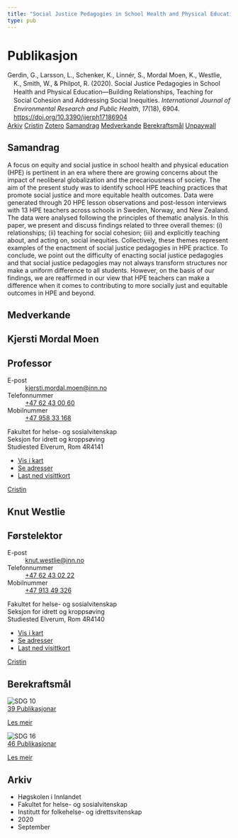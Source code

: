```yaml
---
title: "Social Justice Pedagogies in School Health and Physical Education—Building Relationships, Teaching for Social Cohesion and Addressing Social Inequities"
type: pub
---
```

<h1>Publikasjon</h1>
<article id="csl-bib-container-JXA423EX" class="csl-bib-container">
  <div class="csl-bib-body" style="line-height: 1.35; padding-left: 1em; text-indent:-1em;">
  <div class="csl-entry">Gerdin, G., Larsson, L., Schenker, K., Linn&#xE9;r, S., Mordal Moen, K., Westlie, K., Smith, W., &amp; Philpot, R. (2020). Social Justice Pedagogies in School Health and Physical Education&#x2014;Building Relationships, Teaching for Social Cohesion and Addressing Social Inequities. <i>International Journal of Environmental Research and Public Health</i>, <i>17</i>(18), 6904. <a href="https://doi.org/10.3390/ijerph17186904">https://doi.org/10.3390/ijerph17186904</a></div>
</div>
  <div class="csl-bib-buttons">
    <a href="#taxonomy-article-JXA423EX" class="csl-bib-button">Arkiv</a>
    <a href="https://app.cristin.no/results/show.jsf?id=1831829" alt="Cristin URL" class="csl-bib-button">Cristin</a>
    <a href="http://zotero.org/groups/5022929/items/JXA423EX" alt="Zotero URL" class="csl-bib-button">Zotero</a>
    <a href="#abstract-article-JXA423EX" class="csl-bib-button">Samandrag</a>
    <a href="#contributors-article-JXA423EX" class="csl-bib-button">Medverkande</a>
    <a href="#sdg-article-JXA423EX" class="csl-bib-button">Berekraftsmål</a>
    <a href="https://www.mdpi.com/1660-4601/17/18/6904/pdf" class="csl-bib-button">Unpaywall</a>
  </div>
  <div id="csl-bib-meta-container-JXA423EX"></div>
</article>
<div id="csl-bib-meta-JXA423EX" class="csl-bib-meta">
  <article id="abstract-article-JXA423EX" class="abstract-article">
    <h1>Samandrag</h1>
    A focus on equity and social justice in school health and physical education (HPE) is pertinent in an era where there are growing concerns about the impact of neoliberal globalization and the precariousness of society. The aim of the present study was to identify school HPE teaching practices that promote social justice and more equitable health outcomes. Data were generated through 20 HPE lesson observations and post-lesson interviews with 13 HPE teachers across schools in Sweden, Norway, and New Zealand. The data were analysed following the principles of thematic analysis. In this paper, we present and discuss findings related to three overall themes: (i) relationships; (ii) teaching for social cohesion; (iii) and explicitly teaching about, and acting on, social inequities. Collectively, these themes represent examples of the enactment of social justice pedagogies in HPE practice. To conclude, we point out the difficulty of enacting social justice pedagogies and that social justice pedagogies may not always transform structures nor make a uniform difference to all students. However, on the basis of our findings, we are reaffirmed in our view that HPE teachers can make a difference when it comes to contributing to more socially just and equitable outcomes in HPE and beyond.
  </article>
  <article id="contributors-article-JXA423EX" class="contributors-article">
    <h1>Medverkande</h1>
    <div class="personas">
<div class="vrtx-hinn-person-card">
<div class="photo">
<i class="lar la-user-circle missing-person"></i>
</div>
<div class="info">
<hgroup><h1>Kjersti Mordal Moen</h1>
<h2>Professor</h2>
</hgroup><dl>
<dt>E-post</dt>
<dd>
<a href="mailto:kjersti.mordal.moen@inn.no">kjersti.mordal.moen@inn.no</a>
</dd>
<dt>Telefonnummer</dt>
<dd><a href="tel:+4762430060">
+47 62 43 00 60
</a></dd>
<dt>Mobilnummer</dt>
<dd><a href="tel:+4795833168">
+47 958 33 168
</a></dd>
</dl>
<p>
Fakultet for helse- og sosialvitenskap<br>
Seksjon for idrett og kroppsøving<br>
Studiested Elverum,
Rom 4R4141
</p>
<ul class="vrtx-hinn-links">
<li><a href="https://www.google.com/maps?q=60.88156,11.53723">Vis i kart</a></li>
<li><a href="https://www.inn.no/finn-en-ansatt/kjersti-mordal-moen.html#vrtx-hinn-addresses">Se adresser</a></li>
<li><a href="https://www.inn.no/finn-en-ansatt/kjersti-mordal-moen.html?vrtx=vcf">Last ned visittkort</a></li>
</ul>
</div>
</div>
<a href="https://app.cristin.no/persons/show.jsf?id=53554" alt="Cristin URL" class="personas-cristin">Cristin</a>
</div> <div class="personas">
<div class="vrtx-hinn-person-card">
<div class="photo">
<i class="lar la-user-circle missing-person"></i>
</div>
<div class="info">
<hgroup><h1>Knut Westlie</h1>
<h2>Førstelektor</h2>
</hgroup><dl>
<dt>E-post</dt>
<dd>
<a href="mailto:knut.westlie@inn.no">knut.westlie@inn.no</a>
</dd>
<dt>Telefonnummer</dt>
<dd><a href="tel:+4762430222">
+47 62 43 02 22
</a></dd>
<dt>Mobilnummer</dt>
<dd><a href="tel:+4791349326">
+47 913 49 326
</a></dd>
</dl>
<p>
Fakultet for helse- og sosialvitenskap<br>
Seksjon for idrett og kroppsøving<br>
Studiested Elverum,
Rom 4R4140
</p>
<ul class="vrtx-hinn-links">
<li><a href="https://www.google.com/maps?q=60.88156,11.53723">Vis i kart</a></li>
<li><a href="https://www.inn.no/finn-en-ansatt/knut-westlie.html#vrtx-hinn-addresses">Se adresser</a></li>
<li><a href="https://www.inn.no/finn-en-ansatt/knut-westlie.html?vrtx=vcf">Last ned visittkort</a></li>
</ul>
</div>
</div>
<a href="https://app.cristin.no/persons/show.jsf?id=620342" alt="Cristin URL" class="personas-cristin">Cristin</a>
</div>
  </article>
  <article id="sdg-article-JXA423EX" class="sdg-article">
    <h1>Berekraftsmål</h1>
    <div class="sdg-container"><div id="sdg10" class="sdg">
<img src="{{< params subfolder >}}images/sdg/sdg10_no.png" class="image" alt="SDG 10">
<div class="sdg-overlay">
<a href="{{< params subfolder >}}no/archive/?sdg=10#archive" class="sdg-publication-count"><span>39</span> Publikasjonar</a>
<p><a href="https://www.fn.no/om-fn/fns-baerekraftsmaal/mindre-ulikhet?lang=nno-NO" class="sdg-read-more">Les meir</a></p>
</div>
</div> <div id="sdg16" class="sdg">
<img src="{{< params subfolder >}}images/sdg/sdg16_no.png" class="image" alt="SDG 16">
<div class="sdg-overlay">
<a href="{{< params subfolder >}}no/archive/?sdg=16#archive" class="sdg-publication-count"><span>46</span> Publikasjonar</a>
<p><a href="https://www.fn.no/om-fn/fns-baerekraftsmaal/fred-rettferdighet-og-velfungerende-institusjoner?lang=nno-NO" class="sdg-read-more">Les meir</a></p>
</div>
</div></div>
  </article>
  <article id="taxonomy-article-JXA423EX" class="taxonomy-article">
    <h1>Arkiv</h1>
    <ul>
      <li>Høgskolen i Innlandet</li>
      <li>Fakultet for helse- og sosialvitenskap</li>
      <li>Institutt for folkehelse- og idrettsvitenskap</li>
      <li>2020</li>
      <li>September</li>
    </ul>
  </article>
</div>
